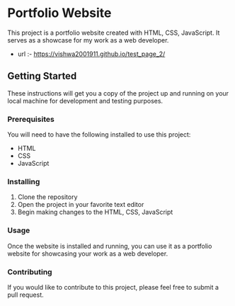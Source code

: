 # Portfolio Website
This project is a portfolio website created with HTML, CSS, JavaScript. It serves as a showcase for my work as a web developer.

* url :-  https://vishwa2001911.github.io/test_page_2/

## Getting Started
These instructions will get you a copy of the project up and running on your local machine for development and testing purposes.

### Prerequisites
You will need to have the following installed to use this project:
- HTML
- CSS
- JavaScript


### Installing
1. Clone the repository
2. Open the project in your favorite text editor
3. Begin making changes to the HTML, CSS, JavaScript

### Usage
Once the website is installed and running, you can use it as a portfolio website for showcasing your work as a web developer. 

### Contributing
If you would like to contribute to this project, please feel free to submit a pull request.
